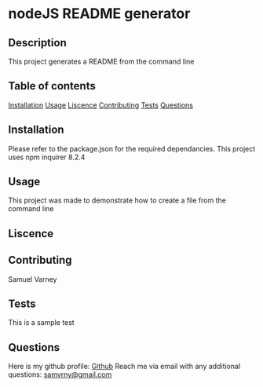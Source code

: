 
  # nodeJS README generator

  ## Description
  This project generates a README from the command line

  ## Table of contents
  [Installation](#Installation)  [Usage](#Usage)  [Liscence](#Liscence)  [Contributing](#Contributing)  [Tests](#Tests)  [Questions](#Questions)  
  ## Installation
  Please refer to the package.json for the required dependancies. This project uses npm inquirer 8.2.4

  ## Usage
  This project was made to demonstrate how to create a file from the command line

  ## Liscence
  
  ## Contributing
  Samuel Varney

  ## Tests
  This is a sample test

  ## Questions
  Here is my github profile: [Github](https://github.com/samvrny)  Reach me via email with any additional questions: [samvrny@gmail.com](samvrny@gmail.com)
